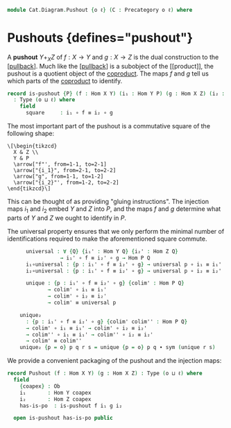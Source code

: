 <!--
```agda
open import Cat.Prelude
```
-->

```agda
module Cat.Diagram.Pushout {o ℓ} (C : Precategory o ℓ) where

```

# Pushouts {defines="pushout"}

<!--
```agda
open Precategory C
private variable
  Q X Y Z : Ob
  h i₁' i₂' : Hom X Y
```
-->

A **pushout** $Y +_X Z$ of $f : X \to Y$ and $g : X \to Z$ is the
dual construction to the [[pullback]]. Much like the [[pullback]] is a
subobject of the [[product]], the pushout is a quotient object of the
[coproduct]. The maps $f$ and $g$ tell us which parts of the [coproduct]
to identify.

[pullback]: Cat.Diagram.Pullback.html
[coproduct]: Cat.Diagram.Coproduct.html

```agda
record is-pushout {P} (f : Hom X Y) (i₁ : Hom Y P) (g : Hom X Z) (i₂ : Hom Z P)
  : Type (o ⊔ ℓ) where
    field
      square     : i₁ ∘ f ≡ i₂ ∘ g
```

The most important part of the pushout is a commutative square of the
following shape:

~~~{.quiver}
\[\begin{tikzcd}
  X & Z \\
  Y & P
  \arrow["f"', from=1-1, to=2-1]
  \arrow["{i_1}", from=2-1, to=2-2]
  \arrow["g", from=1-1, to=1-2]
  \arrow["{i_2}"', from=1-2, to=2-2]
\end{tikzcd}\]
~~~

This can be thought of as providing "gluing instructions".
The injection maps $i_1$ and $i_2$ embed $Y$ and $Z$ into $P$,
and the maps $f$ and $g$ determine what parts of $Y$ and $Z$ we
ought to identify in $P$.

The universal property ensures that we only perform the minimal number
of identifications required to make the aforementioned square commute.

```agda
      universal : ∀ {Q} {i₁' : Hom Y Q} {i₂' : Hom Z Q}
                 → i₁' ∘ f ≡ i₂' ∘ g → Hom P Q
      i₁∘universal : {p : i₁' ∘ f ≡ i₂' ∘ g} → universal p ∘ i₁ ≡ i₁'
      i₂∘universal : {p : i₁' ∘ f ≡ i₂' ∘ g} → universal p ∘ i₂ ≡ i₂'

      unique : {p : i₁' ∘ f ≡ i₂' ∘ g} {colim' : Hom P Q}
             → colim' ∘ i₁ ≡ i₁'
             → colim' ∘ i₂ ≡ i₂'
             → colim' ≡ universal p

    unique₂
      : {p : i₁' ∘ f ≡ i₂' ∘ g} {colim' colim'' : Hom P Q}
      → colim' ∘ i₁ ≡ i₁' → colim' ∘ i₂ ≡ i₂'
      → colim'' ∘ i₁ ≡ i₁' → colim'' ∘ i₂ ≡ i₂'
      → colim' ≡ colim''
    unique₂ {p = o} p q r s = unique {p = o} p q ∙ sym (unique r s)
```

We provide a convenient packaging of the pushout and the injection
maps:

```agda
record Pushout (f : Hom X Y) (g : Hom X Z) : Type (o ⊔ ℓ) where
  field
    {coapex} : Ob
    i₁       : Hom Y coapex
    i₂       : Hom Z coapex
    has-is-po  : is-pushout f i₁ g i₂

  open is-pushout has-is-po public
```
